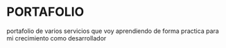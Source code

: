# PORTAFOLIO
portafolio de varios servicios que voy aprendiendo de forma practica para mi crecimiento como desarrollador
